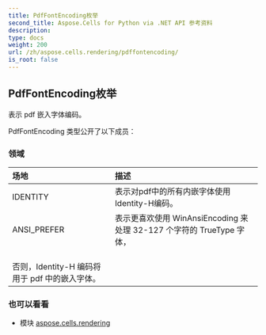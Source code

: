```yaml
---
title: PdfFontEncoding枚举
second_title: Aspose.Cells for Python via .NET API 参考资料
description:
type: docs
weight: 200
url: /zh/aspose.cells.rendering/pdffontencoding/
is_root: false
---
```

## PdfFontEncoding枚举
表示 pdf 嵌入字体编码。



PdfFontEncoding 类型公开了以下成员：

### 领域
|场地|描述|
| :- | :- |
| IDENTITY |表示对pdf中的所有内嵌字体使用Identity-H编码。|
| ANSI_PREFER |表示更喜欢使用 WinAnsiEncoding 来处理 32-127 个字符的 TrueType 字体，<br/>否则，Identity-H 编码将用于 pdf 中的嵌入字体。|



### 也可以看看
* 模块 [aspose.cells.rendering](..)
